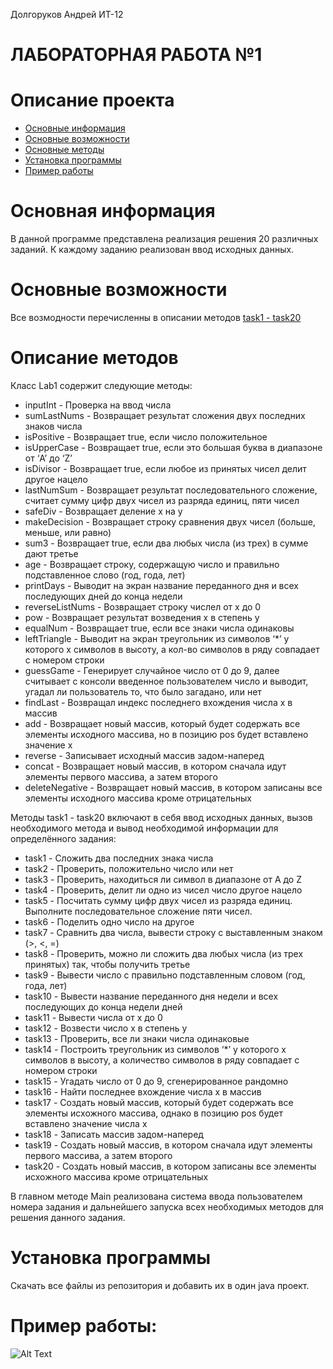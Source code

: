 Долгоруков Андрей ИТ-12
# ЛАБОРАТОРНАЯ РАБОТА №1

# Описание проекта
- [Основные информация](#Информация)
- [Основные возможности](#Возможности)
- [Основные методы](#Методы)
- [Установка программы](#Установка)
- [Пример работы](#Пример)

<a name="Информация"></a> 
# Основная информация
В данной программе представлена реализация решения 20 различных заданий. К каждому заданию реализован ввод исходных данных.


<a name="Возможности"></a> 
# Основные возможности
Все возмодности перечисленны в описании методов [task1 - task20](#Task)

<a name="Методы"></a>
# Описание методов

Класс Lab1 содержит следующие методы:
- inputInt - Проверка на ввод числа
- sumLastNums - Возвращает результат сложения двух последних знаков числа
- isPositive - Возвращает true, если число положительное
- isUpperCase - Возвращает true, если это большая буква в диапазоне от ‘A’ до ‘Z’
- isDivisor - Возвращает true, если любое из принятых чисел делит другое нацело
- lastNumSum - Возвращает результат последовательного сложение, считает сумму цифр двух чисел из разряда единиц, пяти чисел
- safeDiv - Возвращает деление x на y
- makeDecision - Возвращает строку сравнения двух чисел (больше, меньше, или равно)
- sum3 - Возвращает true, если два любых числа (из трех) в сумме дают третье
- age - Возвращает строку, содержащую число и правильно подставленное слово (год, года, лет)
- printDays - Выводит на экран название переданного дня и всех последующих дней до конца недели
- reverseListNums - Возвращает строку числел от x до 0
- pow - Возвращает результат возведения x в степень y
- equalNum -  Возвращает true, если все знаки числа одинаковы
- leftTriangle - Выводит на экран треугольник из символов ‘*’ у которого х символов в высоту, а кол-во символов в ряду совпадает с номером строки
- guessGame - Генерирует случайное число от 0 до 9, далее считывает с консоли введенное пользователем число и выводит, угадал ли пользователь то, что было загадано, или нет
- findLast - Возвращал индекс последнего вхождения числа x в массив
- add - Возвращает новый массив, который будет содержать все элементы исходного массива, но в позицию pos будет вставлено значение x
- reverse - Записывает исходный массив задом-наперед
- concat - Возвращает новый массив, в котором сначала идут элементы первого массива, а затем второго
- deleteNegative - Возвращает новый массив, в котором записаны все элементы исходного массива кроме отрицательных

<a name="Task"></a>
Методы task1 - task20 включают в себя ввод исходных данных, вызов необходимого метода и вывод необходимой информации для определённого задания:

- task1 - Сложить два последних знака числа
- task2 - Проверить, положительно число или нет
- task3 - Проверить, находиться ли символ в диапазоне от A до Z
- task4 - Проверить, делит ли одно из чисел число другое нацело
- task5 - Посчитать сумму цифр двух чисел из разряда единиц. Выполните последовательное сложение пяти чисел.
- task6 - Поделить одно число на другое
- task7 - Сравнить два числа, вывести строку с выставленным знаком (>, <, =)
- task8 - Проверить, можно ли сложить два любых числа (из трех принятых) так, чтобы получить третье
- task9 - Вывести число с правильно подставленным словом (год, года, лет)
- task10 - Вывести название переданного дня недели и всех последующих до конца недели дней
- task11 - Вывести числа от x до 0
- task12 - Возвести число x в степень y 
- task13 - Проверить, все ли знаки числа одинаковые
- task14 - Построить треугольник из символов ‘*’ у которого х символов в высоту, а количество символов в ряду совпадает с номером строки
- task15 - Угадать число от 0 до 9, сгенерированное рандомно
- task16 - Найти последнее вхождение числа x в массив
- task17 - Создать новый массив, который будет содержать все элементы исхожного массива, однако в позицию pos будет вставлено значение числа x
- task18 - Записать массив  задом-наперед 
- task19 - Создать новый массив, в котором сначала идут элементы первого массива, а затем второго
- task20 - Создать новый массив, в котором записаны все элементы исхожного массива кроме отрицательных

В главном методе Main реализована система ввода пользователем номера задания и дальнейшего запуска всех необходимых методов для решения данного задания.
<a name="Установка"></a> 
# Установка программы


Скачать все файлы из репозитория и добавить их в один java проект.

<a name="Пример"></a> 
# Пример работы:
![Alt Text](https://i.yapx.ru/aqMPX.png)

